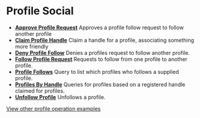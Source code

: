 # Profile Social

- **[Approve Profile Request](/example-operations/profile/social/ApproveProfileRequest.graphql)**
  Approves a profile follow request to follow another profile
- **[Claim Profile Handle](/example-operations/profile/social/ClaimProfileHandle.graphql)**
  Claim a handle for a profile, associating something more friendly
- **[Deny Profile Follow](/example-operations/profile/social/DenyProfileFollow.graphql)**
  Denies a profiles request to follow another profile.
- **[Follow Profile Request](/example-operations/profile/social/FollowProfileRequest.graphql)**
  Requests to follow from one profile to another profile.
- **[Profile Follows](/example-operations/profile/social/ProfileFollows.graphql)**
  Query to list which profiles who follows a supplied profile.
- **[Profiles By Handle](/example-operations/profile/social/ProfilesByHandle.graphql)**
  Queries for profiles based on a registered handle claimed for profiles.
- **[Unfollow Profile](/example-operations/profile/social/UnfollowProfile.graphql)**
  Unfollows a profile.

[View other profile operation examples](/example-operations/profile)